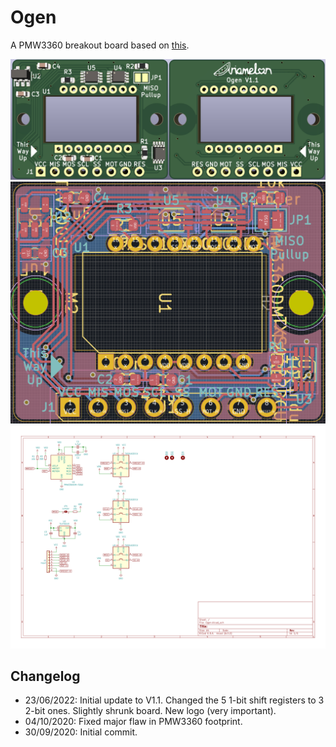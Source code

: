 # Ogen
A PMW3360 breakout board based on [this](https://www.tindie.com/products/jkicklighter/pmw3360-motion-sensor/).

![Render](Images/Render.png)
![PCB](Images/PCB.png)
![Schematic](Images/Schematic.svg)

 ## Changelog
 * 23/06/2022: Initial update to V1.1. Changed the 5 1-bit shift registers to 3 2-bit ones. Slightly shrunk board. New logo (very important).
 * 04/10/2020: Fixed major flaw in PMW3360 footprint.
 * 30/09/2020: Initial commit.